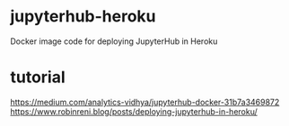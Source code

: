 # jupyterhub-heroku
Docker image code for deploying JupyterHub in Heroku 
# tutorial
https://medium.com/analytics-vidhya/jupyterhub-docker-31b7a3469872
https://www.robinreni.blog/posts/deploying-jupyterhub-in-heroku/
